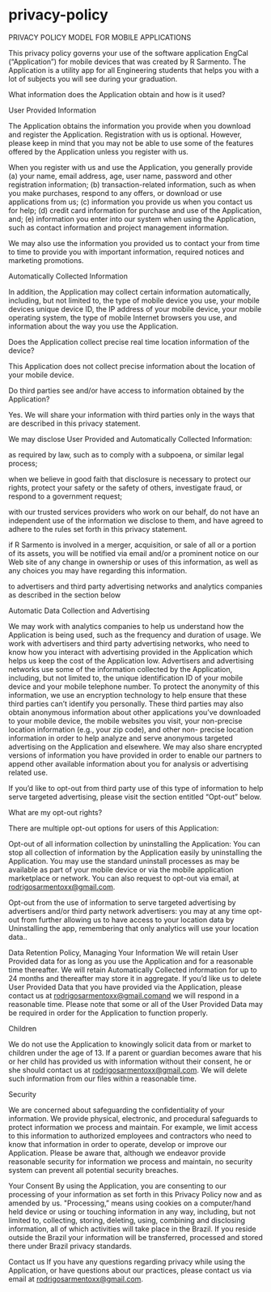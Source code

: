 # privacy-policy
PRIVACY POLICY MODEL FOR MOBILE APPLICATIONS
 

This privacy policy governs your use of the software application EngCal (“Application”) for mobile devices that was created by R Sarmento. The Application is a utility app for all Engineering students that helps you with a lot of subjects you will see during your graduation. 

 
What information does the Application obtain and how is it used?
 

User Provided Information 

The Application obtains the information you provide when you download and register the Application. Registration with us is optional. However, please keep in mind that you may not be able to use some of the features offered by the Application unless you register with us.

 

 

When you register with us and use the Application, you generally provide (a) your name, email address, age, user name, password and other registration information; (b) transaction-related information, such as when you make purchases, respond to any offers, or download or use applications from us; (c) information you provide us when you contact us for help; (d) credit card information for purchase and use of the Application, and; (e) information you enter into our system when using the Application, such as contact information and project management information.

 

We may also use the information you provided us to contact your from time to time to provide you with important information, required notices and marketing promotions.

Automatically Collected Information 

 

In addition, the Application may collect certain information automatically, including, but not limited to, the type of mobile device you use, your mobile devices unique device ID, the IP address of your mobile device, your mobile operating system, the type of mobile Internet browsers you use, and information about the way you use the Application. 

 

 
Does the Application collect precise real time location information of the device?
 

This Application does not collect precise information about the location of your mobile device. 

 

Do third parties see and/or have access to information obtained by the Application?
 

Yes. We will share your information with third parties only in the ways that are described in this privacy statement.

We may disclose User Provided and Automatically Collected Information:

as required by law, such as to comply with a subpoena, or similar legal process;

when we believe in good faith that disclosure is necessary to protect our rights, protect your safety or the safety of others, investigate fraud, or respond to a government request;

with our trusted services providers who work on our behalf, do not have an independent use of the information we disclose to them, and have agreed to adhere to the rules set forth in this privacy statement.

if R Sarmento is involved in a merger, acquisition, or sale of all or a portion of its assets, you will be notified via email and/or a prominent notice on our Web site of any change in ownership or uses of this information, as well as any choices you may have regarding this information.

to advertisers and third party advertising networks and analytics companies as described in the section below
 

Automatic Data Collection and Advertising
 

We may work with analytics companies to help us understand how the Application is being used, such as the frequency and duration of usage. We work with advertisers and third party advertising networks, who need to know how you interact with advertising provided in the Application which helps us keep the cost of the Application low. Advertisers and advertising networks use some of the information collected by the Application, including, but not limited to, the unique identification ID of your mobile device and your mobile telephone number. To protect the anonymity of this information, we use an encryption technology to help ensure that these third parties can’t identify you personally. These third parties may also obtain anonymous information about other applications you’ve downloaded to your mobile device, the mobile websites you visit, your non-precise location information (e.g., your zip code), and other non- precise location information in order to help analyze and serve anonymous targeted advertising on the Application and elsewhere. We may also share encrypted versions of information you have provided in order to enable our partners to append other available information about you for analysis or advertising related use. 

 

If you’d like to opt-out from third party use of this type of information to help serve targeted advertising, please visit the section entitled “Opt-out” below. 

What are my opt-out rights?
 

There are multiple opt-out options for users of this Application:    

Opt-out of all information collection by uninstalling the Application: You can stop all collection of information by the Application easily by uninstalling the Application. You may use the standard uninstall processes as may be available as part of your mobile device or via the mobile application marketplace or network. You can also request to opt-out via email, at rodrigosarmentoxx@gmail.com.

Opt-out from the use of information to serve targeted advertising by advertisers and/or third party network advertisers: you may at any time opt-out from further allowing us to have access to your location data by Uninstalling the app, remembering that only analytics will use your location data.. 

 

  

Data Retention Policy, Managing Your Information
We will retain User Provided data for as long as you use the Application and for a reasonable time thereafter. We will retain Automatically Collected information for up to 24 months and thereafter may store it in aggregate. If you’d like us to delete User Provided Data that you have provided via the Application, please contact us at rodrigosarmentoxx@gmail.comand we will respond in a reasonable time. Please note that some or all of the User Provided Data may be required in order for the Application to function properly.

 

Children
 

We do not use the Application to knowingly solicit data from or market to children under the age of 13. If a parent or guardian becomes aware that his or her child has provided us with information without their consent, he or she should contact us at rodrigosarmentoxx@gmail.com. We will delete such information from our files within a reasonable time.

 
Security
 

We are concerned about safeguarding the confidentiality of your information. We provide physical, electronic, and procedural safeguards to protect information we process and maintain. For example, we limit access to this information to authorized employees and contractors who need to know that information in order to operate, develop or improve our Application. Please be aware that, although we endeavor provide reasonable security for information we process and maintain, no security system can prevent all potential security breaches.

 

Your Consent
By using the Application, you are consenting to our processing of your information as set forth in this Privacy Policy now and as amended by us. "Processing,” means using cookies on a computer/hand held device or using or touching information in any way, including, but not limited to, collecting, storing, deleting, using, combining and disclosing information, all of which activities will take place in the Brazil. If you reside outside the Brazil your information will be transferred, processed and stored there under Brazil privacy standards. 

 

Contact us
If you have any questions regarding privacy while using the Application, or have questions about our practices, please contact us via email at rodrigosarmentoxx@gmail.com.
